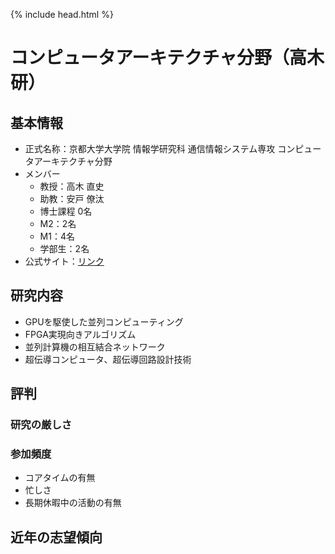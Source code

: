 {% include head.html %}
# コンピュータアーキテクチャ分野（高木研）
## 基本情報
- 正式名称：京都大学大学院 情報学研究科 通信情報システム専攻 コンピュータアーキテクチャ分野
- メンバー
  - 教授：高木 直史
  - 助教：安戸 僚汰
  - 博士課程 0名
  - M2：2名
  - M1：4名
  - 学部生：2名
- 公式サイト：[リンク](http://www.lab3.kuis.kyoto-u.ac.jp)

## 研究内容
- GPUを駆使した並列コンピューティング
- FPGA実現向きアルゴリズム
- 並列計算機の相互結合ネットワーク
- 超伝導コンピュータ、超伝導回路設計技術

## 評判
### 研究の厳しさ

### 参加頻度
- コアタイムの有無
- 忙しさ
- 長期休暇中の活動の有無

## 近年の志望傾向
